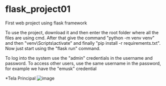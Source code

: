 # flask_project01
First web project using flask framework

To use the project, download it and then enter the root folder where all the files are using cmd. After that give the command "python -m venv venv" and then "venv\Scripts\activate" and finally "pip install -r requirements.txt". Now just start using the "flask run" command.

To log into the system use the "admin" credentials in the username and password. To access other users, use the same username in the password, for example we have the "emusk" credential

*Tela Principal
![image](https://user-images.githubusercontent.com/77591040/146303628-3b8e59b8-6fd0-4db0-9eb5-88ee490d80c8.png)
